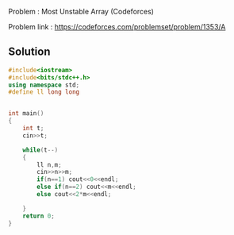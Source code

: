 
Problem : Most Unstable Array (Codeforces)

Problem link : https://codeforces.com/problemset/problem/1353/A

## Solution

```C++
#include<iostream>
#include<bits/stdc++.h>
using namespace std;
#define ll long long


int main()
{
    int t;
    cin>>t;

    while(t--)
    {
        ll n,m;
        cin>>n>>m;
        if(n==1) cout<<0<<endl;
        else if(n==2) cout<<m<<endl;
        else cout<<2*m<<endl;

    }
    return 0;
}

```
